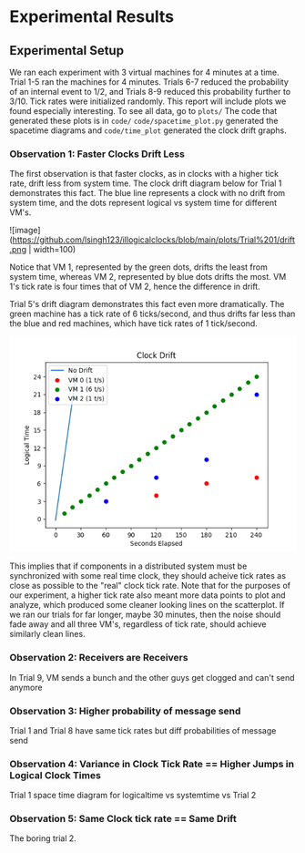 # Experimental Results 

## Experimental Setup

We ran each experiment with 3 virtual machines for 4 minutes at a time. Trial 1-5 ran the machines for 4 minutes. Trials 6-7 
reduced the probability of an internal event to 1/2, and Trials 8-9 reduced this probability further to 3/10. Tick rates were 
initialized randomly. This report will include plots we found especially interesting. To see all data, go to `plots/` 
The code that generated these plots is in `code/` `code/spacetime_plot.py` generated the spacetime diagrams and `code/time_plot` generated the clock drift graphs.

### Observation 1: Faster Clocks Drift Less

The first observation is that faster clocks, as in clocks with a higher tick rate, drift less from system time. The clock drift diagram below for Trial 1 demonstrates this fact. The blue line represents a clock with no drift from system time, and the dots represent logical vs system time for different VM's. 

![image](https://github.com/lsingh123/illogicalclocks/blob/main/plots/Trial%201/drift.png | width=100)

Notice that VM 1, represented by the green dots, drifts the least from system time, whereas VM 2, represented by blue dots drifts the most. VM 1's tick rate is four times that of VM 2, hence the difference in drift.

Trial 5's drift diagram demonstrates this fact even more dramatically. The green machine has a tick rate of 6 ticks/second, and thus drifts far less than the blue and red 
machines, which have tick rates of 1 tick/second. 

![image](https://github.com/lsingh123/illogicalclocks/blob/main/plots/Trial%205/drift.png)

This implies that if components in a distributed system must be synchronized with some real time clock, they should acheive tick rates 
as close as possible to the "real" clock tick rate. Note that for the purposes of our experiment, a higher tick rate also meant more 
data points to plot and analyze, which produced some cleaner looking lines on the scatterplot. If we ran our trials for far longer, maybe 30 minutes, then the noise should fade away and all three VM's, regardless of tick rate, should achieve similarly clean lines.

### Observation 2: Receivers are Receivers

In Trial 9, VM sends a bunch and the other guys get clogged and can't send anymore 

### Observation 3: Higher probability of message send

Trial 1 and Trial 8 have same tick rates but diff probabilities of message send

### Observation 4: Variance in Clock Tick Rate == Higher Jumps in Logical Clock Times

Trial 1 space time diagram for logicaltime vs systemtime vs Trial 2

### Observation 5: Same Clock tick rate == Same Drift

The boring trial 2. 












